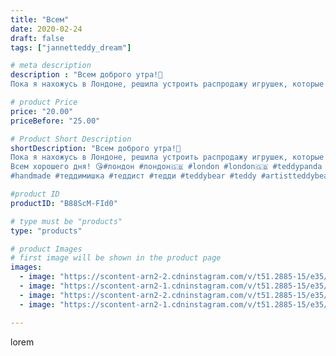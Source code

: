 ```yaml
---
title: "Всем"
date: 2020-02-24
draft: false
tags: ["jannetteddy_dream"]

# meta description
description : "Всем доброго утра!🤗
Пока я нахожусь в Лондоне, решила устроить распродажу игрушек, которые были на выставке и не нашли дом! 🥰 Вот этот Мистер Панда ищет себе но"

# product Price
price: "20.00"
priceBefore: "25.00"

# Product Short Description
shortDescription: "Всем доброго утра!🤗
Пока я нахожусь в Лондоне, решила устроить распродажу игрушек, которые были на выставке и не нашли дом! 🥰 Вот этот Мистер Панда ищет себе новый дом! И сейчас его цена со скидкой 🙈 57€💕 По всем вопросам пишем в Директ! По приезду домой смогу сразу отправить красавца Вам!❤️
Всем хорошего дня! 😘#лондон #лондон🇬🇧 #london #london🇬🇧 #teddypanda #теддимишки #мишкитедди  #теддипанда #творчество #теддимишка #мишкитедди #teddybear #teddy#bear #когдаработаврадость #моетворчество #моетворение  #мишкитедди #теддимишки #мишкатедди
#handmade #теддимишка #теддист #тедди #teddybear #teddy #artistteddybear #мишкитедди #мишкатедди #teddybear🐻 #teddy🐻 #teddy_bear #teddybearlove #artistteddybear #artistteddy #своимируками #ручнаяработа #hugglets"

#product ID
productID: "B88ScM-FId0"

# type must be "products"
type: "products"

# product Images
# first image will be shown in the product page
images:
  - image: "https://scontent-arn2-2.cdninstagram.com/v/t51.2885-15/e35/s1080x1080/87329133_480898462605617_3208549574193018357_n.jpg?_nc_ht=scontent-arn2-2.cdninstagram.com&_nc_cat=105&_nc_ohc=REVQNJTfqD8AX9vnK9f&tp=1&oh=90d2e49c41c2012a041947fb76149880&oe=605B4658&ig_cache_key=MjI1MDc1NTAxNDU5MDQyNTk3MQ%3D%3D.2"
  - image: "https://scontent-arn2-1.cdninstagram.com/v/t51.2885-15/e35/s1080x1080/84326162_192369242021311_181707713496758441_n.jpg?_nc_ht=scontent-arn2-1.cdninstagram.com&_nc_cat=107&_nc_ohc=FCliheR5PTYAX8cHqxF&tp=1&oh=9028f7c7d2e583b5976d78102cbd7603&oe=605D4229&ig_cache_key=MjI1MDc1NTAxNDU3MzUwMzM5Mg%3D%3D.2"
  - image: "https://scontent-arn2-2.cdninstagram.com/v/t51.2885-15/e35/s1080x1080/87652823_214564393272533_5504484889376946927_n.jpg?_nc_ht=scontent-arn2-2.cdninstagram.com&_nc_cat=105&_nc_ohc=Vg85mladveIAX_uiUs4&tp=1&oh=ccb860206a338a19cf654b7c1b9a750f&oe=605C944D&ig_cache_key=MjI1MDc1NTAxNDU1NjkwNDkwOQ%3D%3D.2"
  - image: "https://scontent-arn2-1.cdninstagram.com/v/t51.2885-15/e35/s1080x1080/84350690_139217490902543_7467705042061886553_n.jpg?_nc_ht=scontent-arn2-1.cdninstagram.com&_nc_cat=111&_nc_ohc=9d0qpTKtiLoAX9yAXoE&tp=1&oh=af76a8f769e0c82864a5c26cc3c45de2&oe=605C1F0C&ig_cache_key=MjI1MDc1NTAxNDU4MTgzMjQyNw%3D%3D.2"

---
```

lorem
